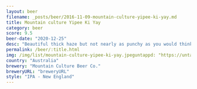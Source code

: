 ```yaml
---
layout: beer
filename: _posts/beer/2016-11-09-mountain-culture-yipee-ki-yay.md
title: Mountain culture Yipee Ki Yay
category: beer
score: 9.5
beer-date: "2020-12-25"
desc: "Beautiful thick haze but not nearly as punchy as you would think to look at it. Lots of tropical notes wafting off but it’s a rather mild IPA with hints of pineapple which focuses on getting the flavours right. It would be easy to knock back a lot of these, perhaps I’m just excited to kick off the advent calendar"
permalink: /beer/:title.html
img: /img/list/mountain-culture-yipee-ki-yay.jpeguntappd: "https://untappd.com/b/mountain-culture-beer-co--yippee-ki-yay/4048544"
country: "Australia"
brewery: "Mountain Culture Beer Co."
breweryURL: "breweryURL"
style: "IPA - New England"
---
```

